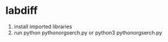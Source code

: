 # labdiff

1) install imported libraries
2) run python pythonorgserch.py or python3 pythonorgserch.py
